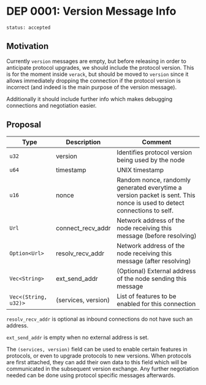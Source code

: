# DEP 0001: Version Message Info

```
status: accepted
```

## Motivation

Currently `version` messages are empty, but before releasing in order to anticipate protocol
upgrades, we should include the protocol version. This is for the moment inside `verack`,
but should be moved to `version` since it allows immediately dropping the connection if the
protocol version is incorrect (and indeed is the main purpose of the version message).

Additionally it should include further info which makes debugging connections and negotiation
easier.

## Proposal

| Type                 | Description         | Comment                                                                                                                |
|----------------------|---------------------|------------------------------------------------------------------------------------------------------------------------|
| `u32`                | version             | Identifies protocol version being used by the node                                                                     |
| `u64`                | timestamp           | UNIX timestamp                                                                                                         |
| `u16`                | nonce               | Random nonce, randomly generated everytime a version packet is sent. This nonce is used to detect connections to self. |
| `Url`                | connect_recv_addr   | Network address of the node receiving this message (before resolving)                                                  |
| `Option<Url>`        | resolv_recv_addr    | Network address of the node receiving this message (after resolving)                                                   |
| `Vec<String>`        | ext_send_addr       | (Optional) External address of the node sending this message                                                           |
| `Vec<(String, u32)>` | (services, version) | List of features to be enabled for this connection                                                                     |

`resolv_recv_addr` is optional as inbound connections do not have such an address.

`ext_send_addr` is empty when no external address is set.

The `(services, version)` field can be used to enable certain features in protocols, or even to upgrade protocols to new versions.
When protocols are first attached, they can add their own data to this field which will be communicated in the subsequent version exchange.
Any further negotiation needed can be done using protocol specific messages afterwards.

